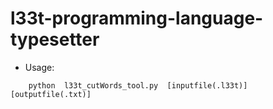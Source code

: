 # l33t-programming-language-typesetter

* Usage: 
```
	python  l33t_cutWords_tool.py  [inputfile(.l33t)]  [outputfile(.txt)]
```

